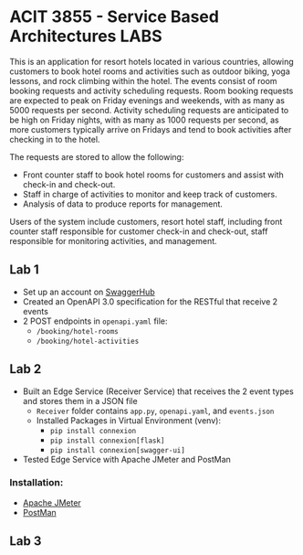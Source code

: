 # ACIT 3855 - Service Based Architectures LABS 

This is an application for resort hotels located in various countries, allowing customers to book hotel rooms and activities such as outdoor biking, yoga lessons, and rock climbing within the hotel.
The events consist of room booking requests and activity scheduling requests. Room booking requests are expected to peak on Friday evenings and weekends, with as many as 5000 requests per second. Activity scheduling requests are anticipated to be high on Friday nights, with as many as 1000 requests per second, as more customers typically arrive on Fridays and tend to book activities after checking in to the hotel.

The requests are stored to allow the following:
* Front counter staff to book hotel rooms for customers and assist with check-in and check-out.
* Staff in charge of activities to monitor and keep track of customers.
* Analysis of data to produce reports for management.

Users of the system include customers, resort hotel staff, including front counter staff responsible for customer check-in and check-out, staff responsible for monitoring activities, and management.

## Lab 1 
* Set up an account on [SwaggerHub](https://swagger.io/tools/swaggerhub/) 
* Created an OpenAPI 3.0 specification for the RESTful that receive 2 events  
* 2 POST endpoints in `openapi.yaml` file: 
    * `/booking/hotel-rooms`
    * `/booking/hotel-activities`

## Lab 2 
* Built an Edge Service (Receiver Service) that receives the 2 event types and stores them in a JSON file 
    * `Receiver` folder contains `app.py`, `openapi.yaml`, and `events.json`
    * Installed Packages in Virtual Environment (venv): 
        * `pip install connexion`
        * `pip install connexion[flask]`
        * `pip install connexion[swagger-ui]`
* Tested Edge Service with Apache JMeter and PostMan

### Installation: 
* [Apache JMeter](https://jmeter.apache.org/download_jmeter.cgi)
* [PostMan](https://www.postman.com/downloads/)

## Lab 3 